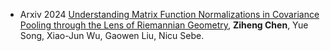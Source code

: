 - <span class="arxiv-badge">Arxiv 2024</span>
[Understanding Matrix Function Normalizations in Covariance Pooling through the Lens of Riemannian Geometry](https://arxiv.org/abs/2407.10484),
**Ziheng Chen**, Yue Song, Xiao-Jun Wu, Gaowen Liu, Nicu Sebe.
<!-- [[Code](https://github.com/GitZH-Chen/CDEM_CDBWM)]  -->
<!-- [[Slides](https://github.com/GitZH-Chen/LieBN/blob/main/ICLR24_LieBN_PPT.pdf)] 
[[Poster](https://github.com/GitZH-Chen/LieBN/blob/main/ICLR24_LieBN_Poster.pdf)]
[[Video](https://iclr.cc/virtual/2024/poster/17806)] -->